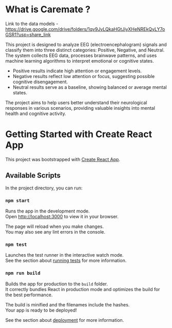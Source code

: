 # What is Caremate ?

Link to the data models - https://drive.google.com/drive/folders/1qv9JvLQkaHGtJiyXHeNREkQyLY7oGSR1?usp=share_link

This project is designed to analyze EEG (electroencephalogram) signals and classify them into three distinct categories: Positive, Negative, and Neutral. The system collects EEG data, processes brainwave patterns, and uses machine learning algorithms to interpret emotional or cognitive states.

* Positive results indicate high attention or engagement levels.
* Negative results reflect low attention or focus, suggesting possible cognitive disengagement.
* Neutral results serve as a baseline, showing balanced or average mental states.
  
The project aims to help users better understand their neurological responses in various scenarios, providing valuable insights into mental health and cognitive activity.

# Getting Started with Create React App

This project was bootstrapped with [Create React App](https://github.com/facebook/create-react-app).

## Available Scripts

In the project directory, you can run:

### `npm start`

Runs the app in the development mode.\
Open [http://localhost:3000](http://localhost:3000) to view it in your browser.

The page will reload when you make changes.\
You may also see any lint errors in the console.

### `npm test`

Launches the test runner in the interactive watch mode.\
See the section about [running tests](https://facebook.github.io/create-react-app/docs/running-tests) for more information.

### `npm run build`

Builds the app for production to the `build` folder.\
It correctly bundles React in production mode and optimizes the build for the best performance.

The build is minified and the filenames include the hashes.\
Your app is ready to be deployed!

See the section about [deployment](https://facebook.github.io/create-react-app/docs/deployment) for more information.
